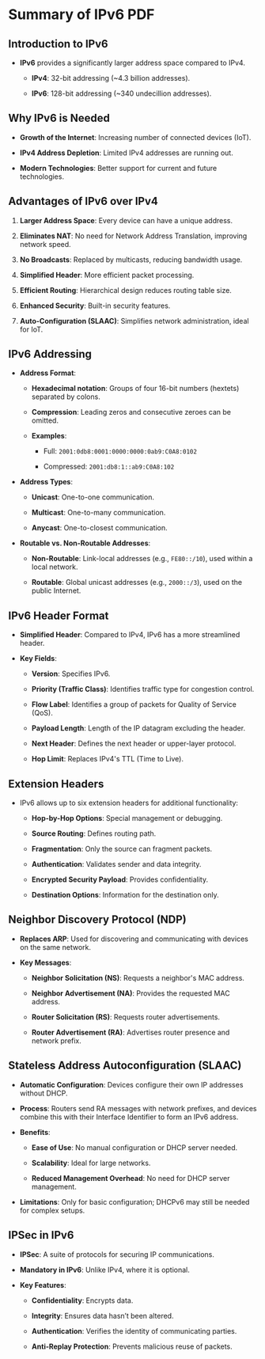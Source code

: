 # Summary of IPv6 PDF

## **Introduction to IPv6**

-   **IPv6**  provides a significantly larger address space compared to IPv4.
    
    -   **IPv4**: 32-bit addressing (~4.3 billion addresses).
        
    -   **IPv6**: 128-bit addressing (~340 undecillion addresses).
        

## **Why IPv6 is Needed**

-   **Growth of the Internet**: Increasing number of connected devices (IoT).
    
-   **IPv4 Address Depletion**: Limited IPv4 addresses are running out.
    
-   **Modern Technologies**: Better support for current and future technologies.
    

## **Advantages of IPv6 over IPv4**

1.  **Larger Address Space**: Every device can have a unique address.
    
2.  **Eliminates NAT**: No need for Network Address Translation, improving network speed.
    
3.  **No Broadcasts**: Replaced by multicasts, reducing bandwidth usage.
    
4.  **Simplified Header**: More efficient packet processing.
    
5.  **Efficient Routing**: Hierarchical design reduces routing table size.
    
6.  **Enhanced Security**: Built-in security features.
    
7.  **Auto-Configuration (SLAAC)**: Simplifies network administration, ideal for IoT.
    

## **IPv6 Addressing**

-   **Address Format**:
    
    -   **Hexadecimal notation**: Groups of four 16-bit numbers (hextets) separated by colons.
        
    -   **Compression**: Leading zeros and consecutive zeroes can be omitted.
        
    -   **Examples**:
        
        -   Full:  `2001:0db8:0001:0000:0000:0ab9:C0A8:0102`
            
        -   Compressed:  `2001:db8:1::ab9:C0A8:102`
            
-   **Address Types**:
    
    -   **Unicast**: One-to-one communication.
        
    -   **Multicast**: One-to-many communication.
        
    -   **Anycast**: One-to-closest communication.
        
-   **Routable vs. Non-Routable Addresses**:
    
    -   **Non-Routable**: Link-local addresses (e.g.,  `FE80::/10`), used within a local network.
        
    -   **Routable**: Global unicast addresses (e.g.,  `2000::/3`), used on the public Internet.
        

## **IPv6 Header Format**

-   **Simplified Header**: Compared to IPv4, IPv6 has a more streamlined header.
    
-   **Key Fields**:
    
    -   **Version**: Specifies IPv6.
        
    -   **Priority (Traffic Class)**: Identifies traffic type for congestion control.
        
    -   **Flow Label**: Identifies a group of packets for Quality of Service (QoS).
        
    -   **Payload Length**: Length of the IP datagram excluding the header.
        
    -   **Next Header**: Defines the next header or upper-layer protocol.
        
    -   **Hop Limit**: Replaces IPv4's TTL (Time to Live).
        

## **Extension Headers**

-   IPv6 allows up to six extension headers for additional functionality:
    
    -   **Hop-by-Hop Options**: Special management or debugging.
        
    -   **Source Routing**: Defines routing path.
        
    -   **Fragmentation**: Only the source can fragment packets.
        
    -   **Authentication**: Validates sender and data integrity.
        
    -   **Encrypted Security Payload**: Provides confidentiality.
        
    -   **Destination Options**: Information for the destination only.
        

## **Neighbor Discovery Protocol (NDP)**

-   **Replaces ARP**: Used for discovering and communicating with devices on the same network.
    
-   **Key Messages**:
    
    -   **Neighbor Solicitation (NS)**: Requests a neighbor's MAC address.
        
    -   **Neighbor Advertisement (NA)**: Provides the requested MAC address.
        
    -   **Router Solicitation (RS)**: Requests router advertisements.
        
    -   **Router Advertisement (RA)**: Advertises router presence and network prefix.
        

## **Stateless Address Autoconfiguration (SLAAC)**

-   **Automatic Configuration**: Devices configure their own IP addresses without DHCP.
    
-   **Process**: Routers send RA messages with network prefixes, and devices combine this with their Interface Identifier to form an IPv6 address.
    
-   **Benefits**:
    
    -   **Ease of Use**: No manual configuration or DHCP server needed.
        
    -   **Scalability**: Ideal for large networks.
        
    -   **Reduced Management Overhead**: No need for DHCP server management.
        
-   **Limitations**: Only for basic configuration; DHCPv6 may still be needed for complex setups.
    

## **IPSec in IPv6**

-   **IPSec**: A suite of protocols for securing IP communications.
    
-   **Mandatory in IPv6**: Unlike IPv4, where it is optional.
    
-   **Key Features**:
    
    -   **Confidentiality**: Encrypts data.
        
    -   **Integrity**: Ensures data hasn’t been altered.
        
    -   **Authentication**: Verifies the identity of communicating parties.
        
    -   **Anti-Replay Protection**: Prevents malicious reuse of packets.
